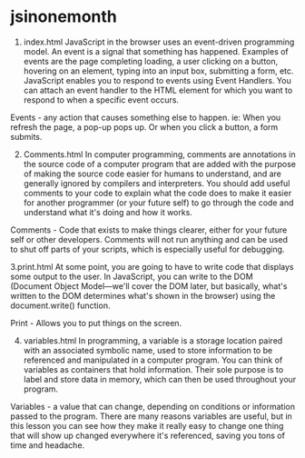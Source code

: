 # jsinonemonth

1. index.html 
JavaScript in the browser uses an event-driven programming model. An event is a signal that something has happened. Examples of events are the page completing loading, a user clicking on a button, hovering on an element, typing into an input box, submitting a form, etc. JavaScript enables you to respond to events using Event Handlers. You can attach an event handler to the HTML element for which you want to respond to when a specific event occurs.

Events - any action that causes something else to happen. ie: When you refresh the page, a pop-up pops up. Or when you click a button, a form submits.

2. Comments.html
In computer programming, comments are annotations in the source code of a computer program that are added with the purpose of making the source code easier for humans to understand, and are generally ignored by compilers and interpreters. You should add useful comments to your code to explain what the code does to make it easier for another programmer (or your future self) to go through the code and understand what it's doing and how it works.

Comments - Code that exists to make things clearer, either for your future self or other developers. Comments will not run anything and can be used to shut off parts of your scripts, which is especially useful for debugging.

3.print.html
At some point, you are going to have to write code that displays some output to the user. In JavaScript, you can write to the DOM (Document Object Model—we'll cover the DOM later, but basically, what's written to the DOM determines what's shown in the browser) using the document.write() function.

Print - Allows you to put things on the screen.

4. variables.html
In programming, a variable is a storage location paired with an associated symbolic name, used to store information to be referenced and manipulated in a computer program. You can think of variables as containers that hold information. Their sole purpose is to label and store data in memory, which can then be used throughout your program.

Variables - a value that can change, depending on conditions or information passed to the program. There are many reasons variables are useful, but in this lesson you can see how they make it really easy to change one thing that will show up changed everywhere it's referenced, saving you tons of time and headache.

